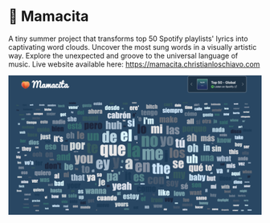 # 🍑 Mamacita
A tiny summer project that transforms top 50 Spotify playlists' lyrics into captivating word clouds. Uncover the most sung words in a visually artistic way. Explore the unexpected and groove to the universal language of music. Live website available here: https://mamacita.christianloschiavo.com

![Look of the Website](resources/cover.png?raw=true "Test")
